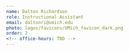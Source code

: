 ```yaml
---
name: Dalton Richardson
role: Instructional Assistant
email: daltonri@umich.edu
photo: logos/favicons/UMich_favicon_dark.png
order: 2
<!-- office-hours: TBD -->
---
```

